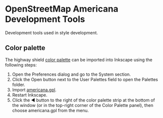 # OpenStreetMap Americana Development Tools

Development tools used in style development.

## Color palette

The highway shield [color palette](americana.gpl) can be imported into Inkscape using the following steps:

1. Open the Preferences dialog and go to the System section.
2. Click the Open button next to the User Palettes field to open the Palettes folder.
3. Import [americana.gpl](americana.gpl).
4. Restart Inkscape.
5. Click the ◀ button to the right of the color palette strip at the bottom of the window (or in the top-right corner of the Color Palette panel), then choose americana.gpl from the menu.

